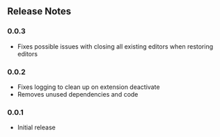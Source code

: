 ## Release Notes

### 0.0.3
- Fixes possible issues with closing all existing editors when restoring editors

### 0.0.2
- Fixes logging to clean up on extension deactivate
- Removes unused dependencies and code

### 0.0.1
- Initial release